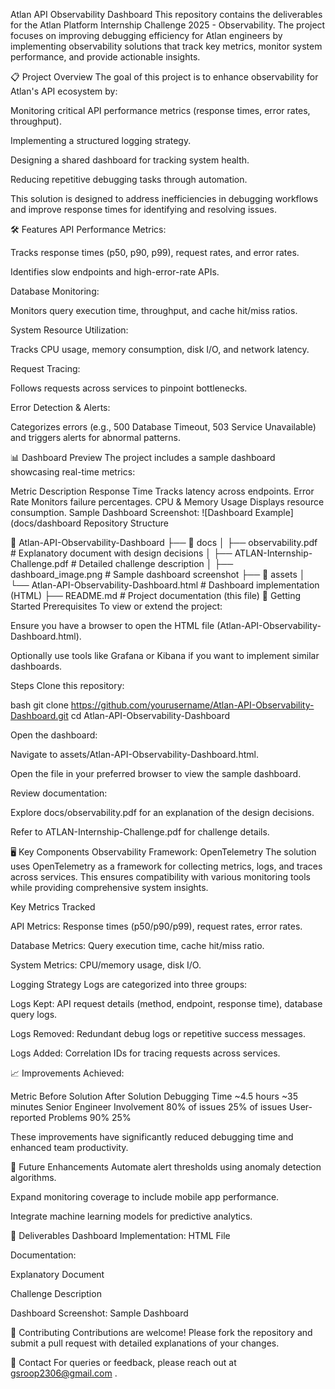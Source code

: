
Atlan API Observability Dashboard
This repository contains the deliverables for the Atlan Platform Internship Challenge 2025 - Observability. The project focuses on improving debugging efficiency for Atlan engineers by implementing observability solutions that track key metrics, monitor system performance, and provide actionable insights.

📋 Project Overview
The goal of this project is to enhance observability for Atlan's API ecosystem by:

Monitoring critical API performance metrics (response times, error rates, throughput).

Implementing a structured logging strategy.

Designing a shared dashboard for tracking system health.

Reducing repetitive debugging tasks through automation.

This solution is designed to address inefficiencies in debugging workflows and improve response times for identifying and resolving issues.

🛠️ Features
API Performance Metrics:

Tracks response times (p50, p90, p99), request rates, and error rates.

Identifies slow endpoints and high-error-rate APIs.

Database Monitoring:

Monitors query execution time, throughput, and cache hit/miss ratios.

System Resource Utilization:

Tracks CPU usage, memory consumption, disk I/O, and network latency.

Request Tracing:

Follows requests across services to pinpoint bottlenecks.

Error Detection & Alerts:

Categorizes errors (e.g., 500 Database Timeout, 503 Service Unavailable) and triggers alerts for abnormal patterns.

📊 Dashboard Preview
The project includes a sample dashboard showcasing real-time metrics:

Metric	Description
Response Time	Tracks latency across endpoints.
Error Rate	Monitors failure percentages.
CPU & Memory Usage	Displays resource consumption.
Sample Dashboard Screenshot:
![Dashboard Example](docs/dashboard Repository Structure


📂 Atlan-API-Observability-Dashboard
├── 📂 docs
│   ├── observability.pdf        # Explanatory document with design decisions
│   ├── ATLAN-Internship-Challenge.pdf # Detailed challenge description
│   ├── dashboard_image.png      # Sample dashboard screenshot
├── 📂 assets
│   └── Atlan-API-Observability-Dashboard.html # Dashboard implementation (HTML)
├── README.md                    # Project documentation (this file)
🚀 Getting Started
Prerequisites
To view or extend the project:

Ensure you have a browser to open the HTML file (Atlan-API-Observability-Dashboard.html).

Optionally use tools like Grafana or Kibana if you want to implement similar dashboards.

Steps
Clone this repository:

bash
git clone https://github.com/yourusername/Atlan-API-Observability-Dashboard.git
cd Atlan-API-Observability-Dashboard

Open the dashboard:

Navigate to assets/Atlan-API-Observability-Dashboard.html.

Open the file in your preferred browser to view the sample dashboard.

Review documentation:

Explore docs/observability.pdf for an explanation of the design decisions.

Refer to ATLAN-Internship-Challenge.pdf for challenge details.

🖥️ Key Components
Observability Framework: OpenTelemetry
The solution uses OpenTelemetry as a framework for collecting metrics, logs, and traces across services. This ensures compatibility with various monitoring tools while providing comprehensive system insights.

Key Metrics Tracked

API Metrics: Response times (p50/p90/p99), request rates, error rates.

Database Metrics: Query execution time, cache hit/miss ratio.

System Metrics: CPU/memory usage, disk I/O.

Logging Strategy
Logs are categorized into three groups:

Logs Kept: API request details (method, endpoint, response time), database query logs.

Logs Removed: Redundant debug logs or repetitive success messages.

Logs Added: Correlation IDs for tracing requests across services.

📈 Improvements Achieved:

   Metric	                         Before Solution                        After Solution
Debugging Time	                     ~4.5 hours	                        ~35 minutes
Senior Engineer Involvement	       80% of issues	                       25% of issues
User-reported Problems	              90%	                                    25%

These improvements have significantly reduced debugging time and enhanced team productivity.

🌟 Future Enhancements
Automate alert thresholds using anomaly detection algorithms.

Expand monitoring coverage to include mobile app performance.

Integrate machine learning models for predictive analytics.

📄 Deliverables
Dashboard Implementation: HTML File

Documentation:

Explanatory Document

Challenge Description

Dashboard Screenshot: Sample Dashboard

🤝 Contributing
Contributions are welcome! Please fork the repository and submit a pull request with detailed explanations of your changes.

📧 Contact
For queries or feedback, please reach out at gsroop2306@gmail.com .

